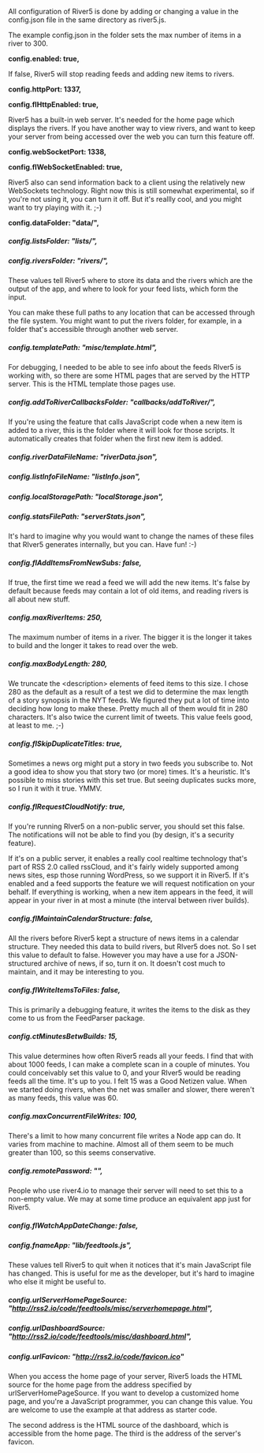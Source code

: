 All configuration of River5 is done by adding or changing a value in the config.json file in the same directory as river5.js.

The example config.json in the folder sets the max number of items in a river to 300.

**config.enabled: true,**

If false, River5 will stop reading feeds and adding new items to rivers. 

**config.httpPort: 1337,**

**config.flHttpEnabled: true,**

River5 has a built-in web server. It's needed for the home page which displays the rivers. If you have another way to view rivers, and want to keep your server from being accessed over the web you can turn this feature off.

**config.webSocketPort: 1338,**

**config.flWebSocketEnabled: true,**

River5 also can send information back to a client using the relatively new WebSockets technology. Right now this is still somewhat experimental, so if you're not using it, you can turn it off. But it's reallly cool, and you might want to try playing with it. ;-)

**config.dataFolder: "data/",**

##### config.listsFolder: "lists/",

##### config.riversFolder: "rivers/",

These values tell River5 where to store its data and the rivers which are the output of the app, and where to look for your feed lists, which form the input. 

You can make these full paths to any location that can be accessed through the file system. You might want to put the rivers folder, for example, in a folder that's accessible through another web server.

##### config.templatePath: "misc/template.html",

For debugging, I needed to be able to see info about the feeds RIver5 is working with, so there are some HTML pages that are served by the HTTP server. This is the HTML template those pages use. 

##### config.addToRiverCallbacksFolder: "callbacks/addToRiver/",

If you're using the feature that calls JavaScript code when a new item is added to a river, this is the folder where it will look for those scripts. It automatically creates that folder when the first new item is added. 

##### config.riverDataFileName: "riverData.json",

##### config.listInfoFileName: "listInfo.json",

##### config.localStoragePath: "localStorage.json",

##### config.statsFilePath: "serverStats.json",

It's hard to imagine why you would want to change the names of these files that RIver5 generates internally, but you can. Have fun! :-)

##### config.flAddItemsFromNewSubs: false,

If true, the first time we read a feed we will add the new items. It's false by default because feeds may contain a lot of old items, and reading rivers is all about new stuff. 

##### config.maxRiverItems: 250,

The maximum number of items in a river. The bigger it is the longer it takes to build and the longer it takes to read over the web. 

##### config.maxBodyLength: 280,

We truncate the &lt;description> elements of feed items to this size. I chose 280 as the default as a result of a test we did to determine the max length of a story synopsis in the NYT feeds. We figured they put a lot of time into deciding how long to make these. Pretty much all of them would fit in 280 characters. It's also twice the current limit of tweets. This value feels good, at least to me. ;-)

##### config.flSkipDuplicateTitles: true,

Sometimes a news org might put a story in two feeds you subscribe to. Not a good idea to show you that story two (or more) times. It's a heuristic. It's possible to miss stories with this set true. But seeing duplicates sucks more, so I run it with it true. YMMV.

##### config.flRequestCloudNotify: true, 

If you're running RIver5 on a non-public server, you should set this false. The notifications will not be able to find you (by design, it's a security feature). 

If it's on a public server, it enables a really cool realtime technology that's part of RSS 2.0 called rssCloud, and it's fairly widely supported among news sites, esp those running WordPress, so we support it in River5. If it's enabled and a feed supports the feature we will request notification on your behalf. If everything is working, when a new item appears in the feed, it will appear in your river in at most a minute (the interval between river builds). 

##### config.flMaintainCalendarStructure: false,

All the rivers before River5 kept a structure of news items in a calendar structure. They needed this data to build rivers, but RIver5 does not. So I set this value to default to false. However you may have a use for a JSON-structured archive of news, if so, turn it on. It doesn't cost much to maintain, and it may be interesting to you.

##### config.flWriteItemsToFiles: false,

This is primarily a debugging feature, it writes the items to the disk as they come to us from the FeedParser package.

##### config.ctMinutesBetwBuilds: 15,

This value determines how often River5 reads all your feeds. I find that with about 1000 feeds, I can make a complete scan in a couple of minutes. You could conceivably set this value to 0, and your RIver5 would be reading feeds all the time. It's up to you. I felt 15 was a Good Netizen value. When we started doing rivers, when the net was smaller and slower, there weren't as many feeds, this value was 60. 

##### config.maxConcurrentFileWrites: 100,

There's a limit to how many concurrent file writes a Node app can do. It varies from machine to machine. Almost all of them seem to be much greater than 100, so this seems conservative. 

##### config.remotePassword: "",

People who use river4.io to manage their server will need to set this to a non-empty value. We may at some time produce an equivalent app just for River5. 

##### config.flWatchAppDateChange: false,

##### config.fnameApp: "lib/feedtools.js",

These values tell River5 to quit when it notices that it's main JavaScript file has changed. This is useful for me as the developer, but it's hard to imagine who else it might be useful to. 

##### config.urlServerHomePageSource: "http://rss2.io/code/feedtools/misc/serverhomepage.html", 

##### config.urlDashboardSource: "http://rss2.io/code/feedtools/misc/dashboard.html",

##### config.urlFavicon: "http://rss2.io/code/favicon.ico"

When you access the home page of your server, River5 loads the HTML source for the home page from the address specified by urlServerHomePageSource. If you want to develop a customized home page, and you're a JavaScript programmer, you can change this value. You are welcome to use the example at that address as starter code.   

The second address is the HTML source of the dashboard, which is accessible from the home page. The third is the address of the server's favicon. 

